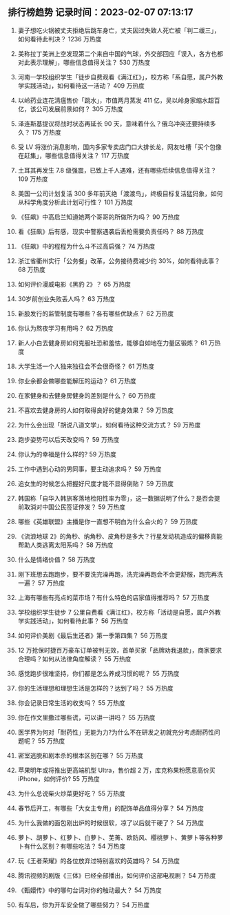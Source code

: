 
## 排行榜趋势 记录时间：2023-02-07 07:13:17
  
  1. 妻子想吃火锅被丈夫拒绝后跳车身亡，丈夫因过失致人死亡被「判二缓三」，如何看待此判决？ 1236 万热度
    
  2. 美称拉丁美洲上空发现第二个来自中国的气球，外交部回应「误入，各方也都对此表示理解」，哪些信息值得关注？ 530 万热度
    
  3. 河南一学校组织学生「徒步自费观看《满江红》」，校方称「系自愿，属户外教学实践活动」，如何看待这一活动？ 409 万热度
    
  4. 以岭药业连花清瘟售价「跳水」，市值两月蒸发  411 亿，吴以岭身家缩水超百亿，该公司发展前景如何？ 305 万热度
    
  5. 泽连斯基提议将战时状态再延长 90 天，意味着什么？俄乌冲突还要持续多久？ 175 万热度
    
  6. 受 LV 将涨价消息影响，国内多家专卖店门口大排长龙，网友吐槽「买个包像在赶集」，哪些信息值得关注？ 117 万热度
    
  7. 土耳其再发生 7.8 级强震，已致上千人遇难，还有哪些后续信息值得关注？ 109 万热度
    
  8. 美国一公司计划复活 300 多年前灭绝「渡渡鸟」，终极目标复活猛犸象，如何从科学角度分析此计划可行性？ 101 万热度
    
  9. 《狂飙》中高启兰知道她两个哥哥的所做所为吗？ 90 万热度
    
  10. 看《狂飙》后有感，现实中警察遇袭后丢枪需要负责任吗？ 88 万热度
    
  11. 《狂飙》中的程程为什么斗不过高启强？ 74 万热度
    
  12. 浙江省衢州实行「公务餐」改革，公务接待费减少约 30%，如何看待此事？ 68 万热度
    
  13. 如何评价漫威电影《黑豹 2》？ 65 万热度
    
  14. 30岁前创业失败丢人吗？ 63 万热度
    
  15. 新股发行的监管制度有哪些？各有哪些优缺点？ 62 万热度
    
  16. 你认为熬夜学习有用吗？ 62 万热度
    
  17. 新人小白去健身房如何克服社恐和羞怯，能够自如地在力量区锻炼？ 61 万热度
    
  18. 大学生活一个人独来独往会不会很奇怪？ 61 万热度
    
  19. 你业余都会做哪些能解压的运动？ 61 万热度
    
  20. 在家健身和去健身房健身的差别是什么？ 60 万热度
    
  21. 不喜欢去健身房的人如何取得良好的健身效果？ 59 万热度
    
  22. 为什么会出现「胡说八道文学」，如何看待这种交流方式？ 59 万热度
    
  23. 跑步姿势可以后天改变吗？ 59 万热度
    
  24. 你认为的幸福是什么样的? 59 万热度
    
  25. 工作中遇到心动的男同事，要主动追求吗？ 59 万热度
    
  26. 追女生的时候怎么把握好尺度才能不显得倒贴？ 59 万热度
    
  27. 韩国称「自华入韩旅客落地检阳性率为零」，这一数据说明了什么？是否会提前取消对中国公民签证停发？ 59 万热度
    
  28. 哪些《英雄联盟》主播是你一直想不明白为什么会火的？ 59 万热度
    
  29. 《流浪地球 2》的角秒、纳角秒、皮角秒是多大？行星发动机造成的偏移真能帮助人类逃离太阳系吗？ 58 万热度
    
  30. 什么是情绪价值？ 58 万热度
    
  31. 刚下班想去跑跑步，要不要洗完澡再跑，洗完澡再跑会不会更舒服，跑完再洗一遍？ 57 万热度
    
  32. 上海有哪些有亮点的菜市场？有什么特色的店家值得推荐吗？ 57 万热度
    
  33. 学校组织学生徒步 7 公里自费看《满江红》，校方称「活动是自愿，属户外教学实践活动」，如何看待此事？ 56 万热度
    
  34. 如何评价美剧《最后生还者》第一季第四集？ 56 万热度
    
  35. 12 万抢保时捷百万豪车订单被判无效，首单买家「品牌劝我退款」，商家要求合理吗？如何从法律角度解读？ 55 万热度
    
  36. 感觉跑步很难坚持，你们都是怎么养成习惯的呢？ 55 万热度
    
  37. 你的生活理想和理想生活是怎样的？达到了吗？ 55 万热度
    
  38. 你会记录日常生活的收支吗？ 55 万热度
    
  39. 你在作文里撒过哪些谎，可以讲一讲吗？ 55 万热度
    
  40. 医学界为何对「耐药性」无能为力?为什么不在研发之初就充分考虑耐药性问题呢？ 55 万热度
    
  41. 密室逃脱和剧本杀的根本区别在哪？ 55 万热度
    
  42. 苹果明年或将推出更高端机型 Ultra，售价超 2 万，库克称果粉愿意高价买 iPhone，如何评价? 55 万热度
    
  43. 为什么总说柴火炒菜更好吃？ 55 万热度
    
  44. 春节后开工，有哪些「大女主专用」的配饰单品值得分享？ 54 万热度
    
  45. 为什么我做的面包刚出炉的时候很软，凉了以后就干硬了？ 54 万热度
    
  46. 萝卜、胡萝卜、红萝卜、白萝卜、芜菁、欧防风、樱桃萝卜、黄萝卜等各种萝卜有什么区别？有哪些吃法？ 54 万热度
    
  47. 玩《王者荣耀》的各位放弃过特别喜欢的英雄吗？ 54 万热度
    
  48. 腾讯视频的剧版《三体》已经全部播出，如何评价这部电视剧？ 54 万热度
    
  49. 《甄嬛传》中的哪句台词对你的触动最大？ 54 万热度
    
  50. 有车后，你为开车安全做了哪些努力？ 54 万热度
    